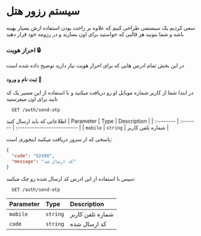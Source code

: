# سیستم رزور هتل

سعی کردیم یک سیستمی طراحی کنیم که علاوه بر راحت بودن استفاده ازش بسیار بهینه باشه و شما بتونید هر قالبی که خواستید برای اون بسازید و در رزومه خود قرار دهید

### احراز هویت 🔒

در این بخش تمام ادرس هایی که برای احراز هویت نیاز دارید توضیح داده شده است

#### ثبت نام و ورود 🔑

در ابتدا شما از کاربر شماره موبایل او رو دریافت میکنید و با استفاده از این مسیر یک کد تایید برای اون میفرستید

```http
  GET /auth/send-otp
```

اطلاعاتی که باید ارسال کنید
| Parameter | Type | Description |
| :-------- | :------- | :------------------------- |
| `mobile` | `string` | شماره تلفن کاربر |

پاسخی که از سرور دریافت میکنید اینجوری است:

```json
{
  "code": "92480",
  "message": "کد ارسال شد"
}
```

سپس با استفاده از این ادرس کد ارسال شده رو چک میکنید:

```http
  GET /auth/send-otp
```

| Parameter | Type     | Description      |
| :-------- | :------- | :--------------- |
| `mobile`  | `string` | شماره تلفن کاربر |
| `code`    | `string` | کد ارسال شده     |
